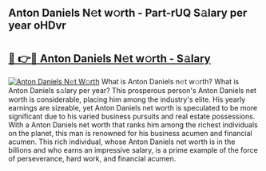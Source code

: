 ## Anton Daniels N𝚎t w𝚘rth - Part-rUQ S𝚊lary per year oHDvr

# <h2><a href="http://gc3is4.nevu.top/?p=Anton+Daniels">🔗 👉🔴 Anton Daniels N𝚎t w𝚘rth - S𝚊lary</a></h2>

[![Anton Daniels N𝚎t W𝚘rth](https://i.imgur.com/Oavwk0R.jpeg)](http://gc3is4.nevu.top/?p=Anton+Daniels)
What is Anton Daniels n𝚎t w𝚘rth? What is Anton Daniels s𝚊lary per year?
This prosperous person's Anton Daniels net worth is considerable, placing him among the industry's elite. His yearly earnings are sizeable, yet Anton Daniels net worth is speculated to be more significant due to his varied business pursuits and real estate possessions. With a Anton Daniels net worth that ranks him among the richest individuals on the planet, this man is renowned for his business acumen and financial acumen. This rich individual, whose Anton Daniels net worth is in the billions and who earns an impressive salary, is a prime example of the force of perseverance, hard work, and financial acumen.
